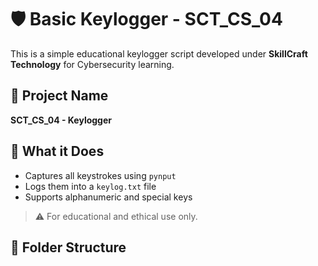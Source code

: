 # 🛡️ Basic Keylogger - SCT_CS_04

This is a simple educational keylogger script developed under **SkillCraft Technology** for Cybersecurity learning.

## 📌 Project Name
**SCT_CS_04 - Keylogger**

## 🔑 What it Does
- Captures all keystrokes using `pynput`
- Logs them into a `keylog.txt` file
- Supports alphanumeric and special keys

> ⚠️ For educational and ethical use only.

## 📁 Folder Structure
